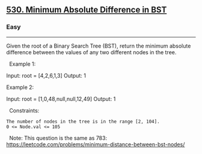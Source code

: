 <h2><a href="https://leetcode.com/problems/minimum-absolute-difference-in-bst/description/">530. Minimum Absolute Difference in BST</a></h2><h3>Easy</h3><hr>Given the root of a Binary Search Tree (BST), return the minimum absolute difference between the values of any two different nodes in the tree.

 
Example 1:

Input: root = [4,2,6,1,3]
Output: 1


Example 2:

Input: root = [1,0,48,null,null,12,49]
Output: 1


 
Constraints:


	The number of nodes in the tree is in the range [2, 104].
	0 <= Node.val <= 105


 
Note: This question is the same as 783: https://leetcode.com/problems/minimum-distance-between-bst-nodes/
